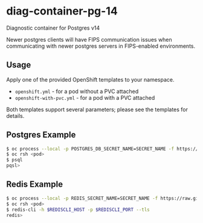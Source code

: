# diag-container-pg-14
Diagnostic container for Postgres v14

Newer postgres clients will have FIPS communication issues when communicating with newer postgres servers in FIPS-enabled environments.

## Usage

Apply one of the provided OpenShift templates to your namespace.

* `openshift.yml` - for a pod without a PVC attached
* `openshift-with-pvc.yml` - for a pod with a PVC attached

Both templates support several parameters; please see the templates for details.

## Postgres Example

```bash
$ oc process --local -p POSTGRES_DB_SECRET_NAME=SECRET_NAME -f https://raw.githubusercontent.com/app-sre/diag-container-pg14/master/openshift.yml  | oc apply -f -
$ oc rsh <pod>
$ psql
pqsl>
```

## Redis Example

```bash
$ oc process --local -p REDIS_SECRET_NAME=SECRET_NAME -f https://raw.githubusercontent.com/app-sre/diag-container-pg14/master/openshift.yml  | oc apply -f -
$ oc rsh <pod>
$ redis-cli -h $REDISCLI_HOST -p $REDISCLI_PORT --tls
redis>
```
